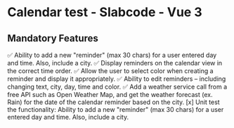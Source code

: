 # Calendar test - Slabcode - Vue 3

## Mandatory Features

✅ Ability to add a new "reminder" (max 30 chars) for a user entered day and time. Also, include a city.
✅ Display reminders on the calendar view in the correct time order.
✅ Allow the user to select color when creating a reminder and display it appropriately.
✅ Ability to edit reminders – including changing text, city, day, time and color.
✅ Add a weather service call from a free API such as Open Weather Map, and get the weather forecast (ex. Rain) for the date of the calendar reminder based on the city.
[x] Unit test the functionality: Ability to add a new "reminder" (max 30 chars) for a user entered day and time. Also, include a city.
